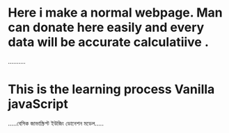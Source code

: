 # Here i make a normal webpage. Man can donate here easily and every data will be accurate calculatiive .
..........
# This is the learning process Vanilla javaScript 

.....বেসিক জাভাস্ক্রিপ্ট ইউজিং ডোনেশন মডেল.....

